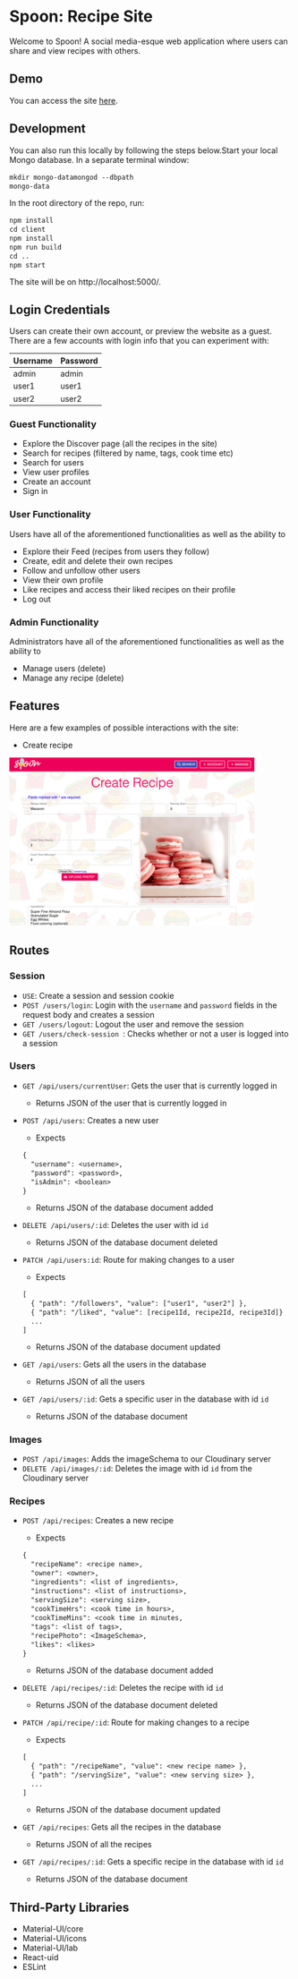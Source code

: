 # Spoon: Recipe Site

Welcome to Spoon! A social media-esque web application where users can share and view recipes with others. 

## Demo

You can access the site [here](https://stormy-beach-31181.herokuapp.com).

## Development

You can also run this locally by following the steps below.Start your local Mongo database. In a separate terminal window:

```
mkdir mongo-datamongod --dbpath
mongo-data
```

In the root directory of the repo, run:

```
npm install
cd client
npm install
npm run build
cd ..
npm start
```

The site will be on http://localhost:5000/.

## Login Credentials

Users can create their own account, or preview the website as a guest. There are a few accounts with login info that you can experiment with:

| Username | Password |
| -------- | -------- |
| admin    | admin    |
| user1    | user1    |
| user2    | user2    |

### Guest Functionality

- Explore the Discover page (all the recipes in the site)
- Search for recipes (filtered by name, tags, cook time etc)
- Search for users
- View user profiles
- Create an account
- Sign in

### User Functionality

Users have all of the aforementioned functionalities as well as the ability to

- Explore their Feed (recipes from users they follow) 
- Create, edit and delete their own recipes
- Follow and unfollow other users
- View their own profile 
- Like recipes and access their liked recipes on their profile
- Log out

### Admin Functionality

Administrators have all of the aforementioned functionalities as well as the ability to

- Manage users (delete)
- Manage any recipe (delete)

## Features

Here are a few examples of possible interactions with the site:

- Create recipe
<img height="300" src="./images/create_recipe.png"/>

## Routes

### Session

- `USE`: Create a session and session cookie
- `POST /users/login`:  Login with the `username` and `password` fields in the request body and creates a session
- `GET /users/logout`: Logout the user and remove the session
- `GET /users/check-session `: Checks whether or not a user is logged into a session

### Users

- `GET /api/users/currentUser`: Gets the user that is currently logged in

  - Returns JSON of the user that is currently logged in

- `POST /api/users`: Creates a new user

  - Expects 

  ```
  {
    "username": <username>,
    "password": <password>,
    "isAdmin": <boolean>
  }
  ```

  - Returns JSON of the database document added

- `DELETE /api/users/:id`: Deletes the user with id `id`

  - Returns JSON of the database document deleted

- `PATCH /api/users:id`: Route for making changes to a user

  - Expects

  ```
  [
    { "path": "/followers", "value": ["user1", "user2"] },
    { "path": "/liked", "value": [recipe1Id, recipe2Id, recipe3Id]}
    ...
  ]
  ```

  - Returns JSON of the database document updated

- `GET /api/users`: Gets all the users in the database

  - Returns JSON of all the users

- `GET /api/users/:id`: Gets a specific user in the database with id `id`

  - Returns JSON of the database document

### Images

- `POST /api/images`: Adds the imageSchema to our Cloudinary server
- `DELETE /api/images/:id`: Deletes the image with id `id` from the Cloudinary server

### Recipes

- `POST /api/recipes`: Creates a new recipe

  - Expects 

  ```
  {
    "recipeName": <recipe name>,
    "owner": <owner>,
    "ingredients": <list of ingredients>,
    "instructions": <list of instructions>,
    "servingSize": <serving size>,
    "cookTimeHrs": <cook time in hours>,
    "cookTimeMins": <cook time in minutes,
    "tags": <list of tags>,
    "recipePhoto": <ImageSchema>,
    "likes": <likes>
  }
  ```

  - Returns JSON of the database document added

- `DELETE /api/recipes/:id`: Deletes the recipe with id `id`

  - Returns JSON of the database document deleted

- `PATCH /api/recipe/:id`: Route for making changes to a recipe

  - Expects

  ```
  [
    { "path": "/recipeName", "value": <new recipe name> },
    { "path": "/servingSize", "value": <new serving size> },
    ...
  ]
  ```

  - Returns JSON of the database document updated

- `GET /api/recipes`: Gets all the recipes in the database

  - Returns JSON of all the recipes

- `GET /api/recipes/:id`: Gets a specific recipe in the database with id `id`

  - Returns JSON of the database document

## Third-Party Libraries

- Material-UI/core
- Material-UI/icons
- Material-UI/lab
- React-uid
- ESLint
